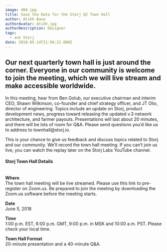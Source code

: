 ```yaml
---
image: 404.jpg
title: Save the Date for the Storj Q2 Town Hall
author: Atikh Bana
authorAvatar: Atikh.jpg
authorDescription: Designer
tags:
  - ask Storj
date: 2018-05-14T21:56:21.000Z
---
```

## Our next quarterly town hall is just around the corner. Everyone in our community is welcome to join the meeting, which we will live stream and make accessible worldwide.

<p>
In this meeting, hear from Ben Golub, our executive chairman and interim CEO, Shawn Wilkinson, co-founder and chief strategy officer, and JT Olio, director of engineering. Topics include an update on Storj, product development news, progress toward releasing the updated v.3 network architecture, and farmer payouts. Presentations will last about 20 minutes, and there will be lots of room for Q&A. Please send questions you’d like us to address to townhall@storj.io.

This is your chance to give us feedback and discuss topics related to Storj and our community. We’ll record the town hall meeting. If you can’t join us live, you can watch the replay later on the Storj Labs YouTube channel.

#### Storj Town Hall Details

<br>
<b>Where</b> <br>
The town hall meeting will be live streamed. Please use this link to pre-register on Zoom.us. Be prepared to join the meeting by downloading the Zoom.us software before the meeting starts.

<b>Date</b><br>
June 5, 2018

<b>Time</b><br>
1:00 p.m. EST, 6:00 p.m. GMT, 9:00 p.m. in MSK and 10:00 a.m. PST. Please check your local time.

<b>Town Hall Format</b><br> 20-minute presentation and a 40-minute Q&A.

<p>

